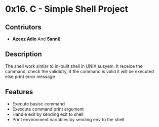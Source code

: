# 0x16. C - Simple Shell Project

## Contriutors

- [**Azeez Adio**](https://github.com/azeez-abp/simple_shell) And [**Sanni**)](https://github.com/sanipop)

## Description

 <p>
        The shell work simiar to in-built shell in UNIX susyem. It receice the command, check the valididty, if the command is valid it will be executed else print error message
</p>

## Features

- Execute basisc command
- Exexcute command print argument
- Handle exit by sending exit to shell
- Print environment variables by sending env to the shell

